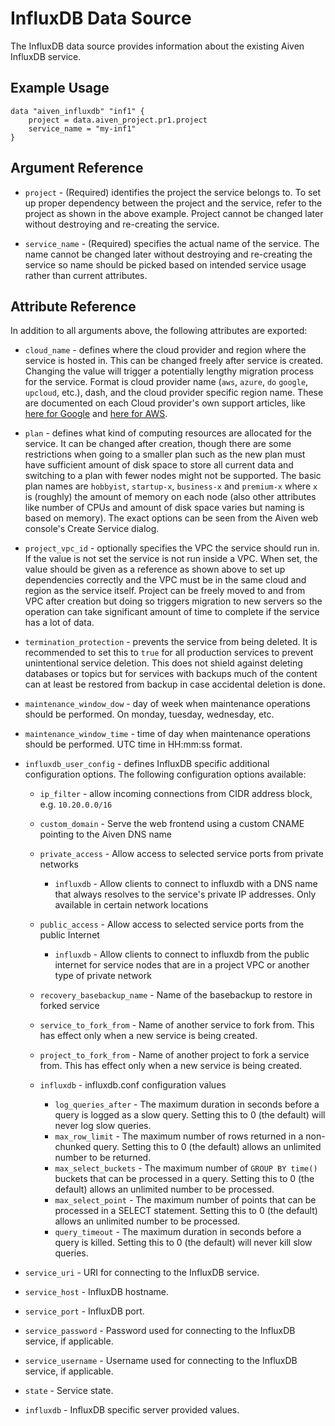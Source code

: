 # InfluxDB Data Source

The InfluxDB data source provides information about the existing Aiven InfluxDB service.

## Example Usage

```hcl
data "aiven_influxdb" "inf1" {
    project = data.aiven_project.pr1.project
    service_name = "my-inf1"
}
```

## Argument Reference

* `project` - (Required) identifies the project the service belongs to. To set up proper dependency
between the project and the service, refer to the project as shown in the above example.
Project cannot be changed later without destroying and re-creating the service.

* `service_name` - (Required) specifies the actual name of the service. The name cannot be changed
later without destroying and re-creating the service so name should be picked based on
intended service usage rather than current attributes.

## Attribute Reference

In addition to all arguments above, the following attributes are exported:

* `cloud_name` - defines where the cloud provider and region where the service is hosted
in. This can be changed freely after service is created. Changing the value will trigger
a potentially lengthy migration process for the service. Format is cloud provider name
(`aws`, `azure`, `do` `google`, `upcloud`, etc.), dash, and the cloud provider
specific region name. These are documented on each Cloud provider's own support articles,
like [here for Google](https://cloud.google.com/compute/docs/regions-zones/) and
[here for AWS](https://docs.aws.amazon.com/AmazonRDS/latest/UserGuide/Concepts.RegionsAndAvailabilityZones.html).

* `plan` - defines what kind of computing resources are allocated for the service. It can
be changed after creation, though there are some restrictions when going to a smaller
plan such as the new plan must have sufficient amount of disk space to store all current
data and switching to a plan with fewer nodes might not be supported. The basic plan
names are `hobbyist`, `startup-x`, `business-x` and `premium-x` where `x` is
(roughly) the amount of memory on each node (also other attributes like number of CPUs
and amount of disk space varies but naming is based on memory). The exact options can be
seen from the Aiven web console's Create Service dialog.

* `project_vpc_id` - optionally specifies the VPC the service should run in. If the value
is not set the service is not run inside a VPC. When set, the value should be given as a
reference as shown above to set up dependencies correctly and the VPC must be in the same
cloud and region as the service itself. Project can be freely moved to and from VPC after
creation but doing so triggers migration to new servers so the operation can take
significant amount of time to complete if the service has a lot of data.

* `termination_protection` - prevents the service from being deleted. It is recommended to
set this to `true` for all production services to prevent unintentional service
deletion. This does not shield against deleting databases or topics but for services
with backups much of the content can at least be restored from backup in case accidental
deletion is done.

* `maintenance_window_dow` - day of week when maintenance operations should be performed. 
On monday, tuesday, wednesday, etc.

* `maintenance_window_time` - time of day when maintenance operations should be performed. 
UTC time in HH:mm:ss format.

* `influxdb_user_config` - defines InfluxDB specific additional configuration options. The following 
configuration options available:
    * `ip_filter` - allow incoming connections from CIDR address block, e.g. `10.20.0.0/16`
    * `custom_domain` - Serve the web frontend using a custom CNAME pointing to the Aiven DNS name
    
    * `private_access` - Allow access to selected service ports from private networks
        * `influxdb` - Allow clients to connect to influxdb with a DNS name that always resolves 
        to the service's private IP addresses. Only available in certain network locations
        
    * `public_access` - Allow access to selected service ports from the public Internet
        * `influxdb` - Allow clients to connect to influxdb from the public internet for 
        service nodes that are in a project VPC or another type of private network 
    
    * `recovery_basebackup_name` - Name of the basebackup to restore in forked service
    * `service_to_fork_from` - Name of another service to fork from. This has effect 
    only when a new service is being created.
    * `project_to_fork_from` - Name of another project to fork a service from. This has
    effect only when a new service is being created.
    
    * `influxdb` - influxdb.conf configuration values
        * `log_queries_after` - The maximum duration in seconds before a query is 
        logged as a slow query. Setting this to 0 (the default) will never log slow queries.
        * `max_row_limit` - The maximum number of rows returned in a non-chunked query. 
        Setting this to 0 (the default) allows an unlimited number to be returned.
        * `max_select_buckets` - The maximum number of `GROUP BY time()` buckets that 
        can be processed in a query. Setting this to 0 (the default) allows an unlimited number to 
        be processed.
        * `max_select_point` - The maximum number of points that can be processed in a 
        SELECT statement. Setting this to 0 (the default) allows an unlimited number to be processed.
        * `query_timeout` - The maximum duration in seconds before a query is killed. 
        Setting this to 0 (the default) will never kill slow queries.
 
* `service_uri` - URI for connecting to the InfluxDB service.

* `service_host` - InfluxDB hostname.

* `service_port` - InfluxDB port.

* `service_password` - Password used for connecting to the InfluxDB service, if applicable.

* `service_username` - Username used for connecting to the InfluxDB service, if applicable.

* `state` - Service state.

* `influxdb` - InfluxDB specific server provided values.